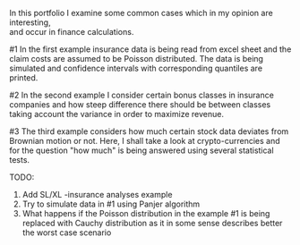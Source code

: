 
 In this portfolio I examine some common cases which in my opinion are interesting,   
 and occur in finance calculations.                                                      


#1 In the first example insurance data is being read from excel sheet and the claim costs are assumed 
to be Poisson distributed. The data is being simulated and confidence intervals with corresponding 
quantiles are printed.

#2 In the second example I consider certain bonus classes in insurance companies and how steep difference 
there should be between classes taking account the variance in order to maximize revenue.

#3 The third example considers how much certain stock data deviates from Brownian motion or not.
Here, I shall take a look at crypto-currencies and for the question "how much" is 
being answered using several statistical tests.


TODO:  

1) Add SL/XL -insurance analyses example
2) Try to simulate data in #1 using Panjer algorithm
3) What happens if the Poisson distribution in the example #1 is being replaced with Cauchy distribution
as it in some sense describes better the worst case scenario 



